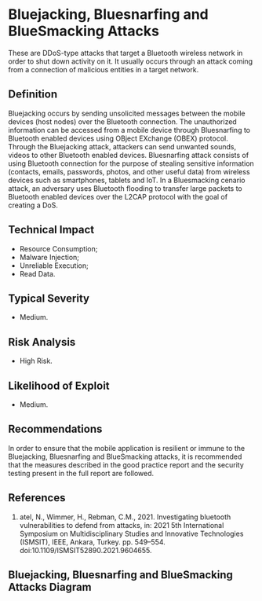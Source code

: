 # Bluejacking, Bluesnarfing and BlueSmacking Attacks

These are DDoS-type attacks that target a Bluetooth wireless network in order to shut down activity on it. It usually occurs through an attack coming from a connection of malicious entities in a target network.

## Definition

 Bluejacking occurs by sending unsolicited messages between the mobile devices (host nodes) over the Bluetooth connection. The unauthorized information can be accessed from a mobile device through Bluesnarfing to Bluetooth enabled devices using  OBject EXchange (OBEX) protocol. Through the Bluejacking attack, attackers can send unwanted sounds, videos to other Bluetooth enabled devices. Bluesnarfing attack consists of using Bluetooth connection for the purpose of stealing sensitive information (contacts, emails, passwords, photos, and other useful data) from wireless devices such as smartphones, tablets and IoT. In a Bluesmacking cenario attack, an adversary uses Bluetooth flooding to transfer large packets to Bluetooth enabled devices over the L2CAP protocol with the goal of creating a DoS.
 
## Technical Impact

 * Resource Consumption;
 * Malware Injection;
 * Unreliable Execution;
 * Read Data.

## Typical Severity

 * Medium.

## Risk Analysis

 * High Risk.

## Likelihood of Exploit

 * Medium.

## Recommendations

In order to ensure that the mobile application is resilient or immune to the Bluejacking, Bluesnarfing and BlueSmacking attacks, it is recommended that the measures described in the good practice report and the security testing present in the full report are followed.

## References
1. atel, N., Wimmer, H., Rebman, C.M., 2021. Investigating bluetooth vulnerabilities to defend from attacks, in: 2021 5th International Symposium on Multidisciplinary Studies and Innovative Technologies (ISMSIT), IEEE, Ankara, Turkey. pp. 549–554. doi:10.1109/ISMSIT52890.2021.9604655.


## Bluejacking, Bluesnarfing and BlueSmacking Attacks Diagram
